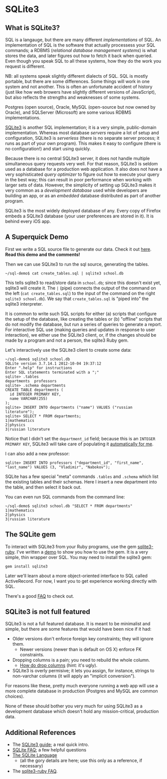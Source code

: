 # SQLite3

## What is SQLite3?

SQL is a langauge, but there are many different *implementations* of SQL. An
implementation of SQL is the software that actually processess your SQL
commands; a RDBMS (*relational database management systems*) is what stores
the data, and later figures out how to fetch it back when queried. Even
though you speak SQL to all these systems, how they do the work you request
is different.

NB: all systems speak slightly different dialects of SQL. SQL is mostly
portable, but there are some differences. Some things will work in one system
and not another. This is often an unfortunate accident of history (just like
how web browers have slightly different versions of JavaScript), but also
reflects the strengths and weaknesses of some systems.

Postgres (open source), Oracle, MySQL (open-source but now owned by Oracle),
and SQLServer (Microsoft) are some various RDBMS implementations.

[SQLite3][sqlite-homepage] is another SQL implementation; it is a very
simple, public-domain implementation. Whereas most database *servers* require
a lot of setup and configuration, SQLite3 is *serverless* (there is no
separate server process; it runs as part of your own program). This makes it
easy to configure (there is no configuration!) and start using quickly.

Because there is no central SQLite3 server, it does not handle multiple
simultaneous query requests very well. For that reason, SQLite3 is seldom
used as a database for a production web application. It also does not have a
very sophisticated *query optimizer* to figure out how to execute your query
in the best way; this can result in poor performance when working with larger
sets of data. However, the simplicity of setting up SQLite3 makes it very
common as a *development database* used while developers are building an app,
or as an *embedded* database distributed as part of another program.

SQLite3 is the most widely deployed database of any. Every copy of
Firefox embeds a SQLite3 database (your user preferences are stored in
it). It is behind every iOS app.

## A Superquick Demo

First we write a SQL source file to generate our data. Check it out
[here][first-sql-demo]. **Read this demo and the comments!**

[first-sql-demo]: ./demos/first-sql-demo/create_tables.sql

Then we can use SQLite3 to run the sql source, generating the tables.

    ~/sql-demo$ cat create_tables.sql | sqlite3 school.db

This tells sqlite3 to read/store data in `school.db`; since this doesn't
exist yet, sqlite3 will create it. The `|` (pipe) connects the output of the
command on the left (`cat create_tables.sql`) to the input of the command on
the right `sqlite3 school.db`). We say that `create_tables.sql` is "piped
into" the sqlite3 interpreter.

It is common to write such SQL scripts for either (a) scripts that configure
the setup of the database, like creating the tables or (b) "offline" scripts
that do not modify the database, but run a series of queries to generate a
report. For interactive SQL use (making queries and updates in response to
user interaction), we either use the SQLite3 client, or, if the changes
should be made by a program and not a person, the sqlite3 Ruby gem.

Let's interactively use the SQLite3 client to create some data:

```
~/sql-demo$ sqlite3 school.db
SQLite version 3.7.14.1 2012-10-04 19:37:12
Enter ".help" for instructions
Enter SQL statements terminated with a ";"
sqlite> .tables
departments  professors
sqlite> .schema departments
CREATE TABLE departments (
  id INTEGER PRIMARY KEY,
  name VARCHAR(255)
);
sqlite> INSERT INTO departments ("name") VALUES ("russian literature");
sqlite> SELECT * FROM departments;
1|mathematics
2|physics
3|russian literature
```

Notice that I didn't set the `department_id` field; because this is an
`INTEGER PRIMARY KEY`, SQLite3 will take care of populating it
[automatically for me][autoincrement].

[autoincrement]: http://www.sqlite.org/faq.html#q1

I can also add a new professor:

```
sqlite> INSERT INTO professors ("department_id", "first_name", "last_name") VALUES (3, "Vladimir", "Nabokov");
```

SQLite has a few special "meta" commands `.tables` and `.schema` which
list the existing tables and their schemas. Here I insert a new
department into the table, and then select it back out.

You can even run SQL commands from the command line:

```
~/sql-demo$ sqlite3 school.db "SELECT * FROM departments"
1|mathematics
2|physics
3|russian literature
```

## The SQLite gem

To interact with SQLite3 from your Ruby programs, use the gem
[sqlite3-ruby][sqlite-ruby-github]. I've written a
[demo][sqlite-ruby-demo] to show you how to use the gem. It is a very
simple, thin wrapper over SQL. You may need to install the sqlite3
gem:

    gem install sqlite3

Later we'll learn about a more object-oriented interface to SQL called
ActiveRecord. For now, I want you to get experience working directly
with SQL.

There's a good [FAQ][sqlite-ruby-faq] to check out.

## SQLite3 is not full featured

SQLite3 is not a full featured database. It is meant to be minimalist and
simple, but there are some features that would have been nice if it had:

* Older versions don't enforce foreign key constraints; they will
  ignore them.
    * Newer versions (newer than is default on OS X) enforce FK constraints.
* Dropping columns is a pain; you need to rebuild the whole column.
    * [How do drop columns][sqlite-add-drop] (hint: it's ugly).
* SQLite3 is overly permisive; it lets you assign, for instance, strings to
  non-varchar columns (it will apply an "implicit conversion").

For reasons like these, pretty much everyone running a web app will use a
more complete database in production (Postgres and MySQL are common choices).

None of these should bother you very much for using SQLite3 as a
development database which doesn't hold any mission-critical,
production data.

[sqlite-add-drop]: http://www.sqlite.org/faq.html#q11

## Additional References

* The [SQLite3 guide][sqlite-guide]; a real quick intro.
* [SQLite FAQ][sqlite-faq]; a few helpful questions
* [The SQLite Language][sqlite-lang]
    * (all the gory details are here; use this only as a reference, if
      necessary)
* The [sqlite3-ruby FAQ][sqlite-ruby-faq].

[sqlite-homepage]: http://www.sqlite.org/
[sqlite-guide]: http://www.sqlite.org/sqlite.html
[sqlite-faq]: http://www.sqlite.org/faq.html
[sqlite-lang]: http://www.sqlite.org/lang.html

[sqlite-ruby-github]: https://github.com/luislavena/sqlite3-ruby
[sqlite-ruby-demo]: ./demos/first-sql-demo/school.rb
[sqlite-ruby-faq]: http://sqlite-ruby.rubyforge.org/sqlite3/faq.html
